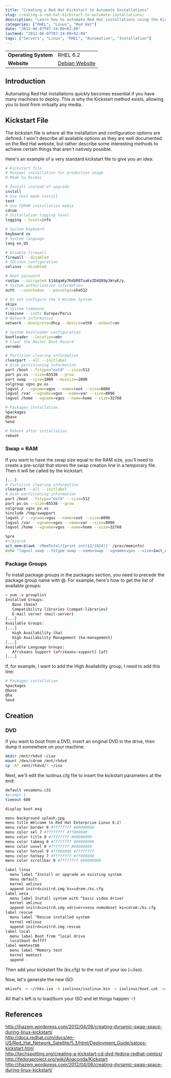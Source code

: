```yaml
---
title: "Creating a Red Hat Kickstart to Automate Installations"
slug: creating-a-red-hat-kickstart-to-automate-installations/
description: "Learn how to automate Red Hat installations using the Kickstart method to deploy multiple machines efficiently."
categories: ["RHEL", "Linux", "Red Hat"]
date: "2012-06-07T07:34:00+02:00"
lastmod: "2012-06-07T07:34:00+02:00"
tags: ["Servers", "Linux", "RHEL", "Automation", "Installation"]
---
```



|||
|-|-|
| **Operating System** | RHEL 6.2 |
| **Website** | [Debian Website](https://www.debian.org) |


## Introduction

Automating Red Hat installations quickly becomes essential if you have many machines to deploy. This is why the Kickstart method exists, allowing you to boot from virtually any media.

## Kickstart File

The kickstart file is where all the installation and configuration options are defined. I won't describe all available options as they are well documented on the Red Hat website, but rather describe some interesting methods to achieve certain things that aren't natively possible.

Here's an example of a very standard kickstart file to give you an idea:

```bash
# Kickstart file
# Minimal installation for production usage
# Made by Deimos

# Install instead of upgrade
install
# Use text mode install
text
# Use CDROM installation media
cdrom
# Installation logging level
logging --level=info

# System keyboard
keyboard us
# System language
lang en_US

# Disable firewall
firewall --disabled
# SELinux configuration
selinux --disabled

# Root password
rootpw --iscrypted $1$6qaKy76d$R8ToaKxZD4Q89pJWrpE/y.
# System authorization information
auth  --useshadow  --passalgo=sha512

# Do not configure the X Window System
skipx
# System timezone
timezone --isUtc Europe/Paris
# Network information
network --bootproto=dhcp --device=eth0 --onboot=on

# System bootloader configuration
bootloader --location=mbr
# Clear the Master Boot Record
zerombr

# Partition clearing information
clearpart --all --initlabel
# Disk partitioning information
part /boot --fstype="ext4" --size=512
part pv.os --size=65536 --grow
part swap --size=1000 --maxsize=2000
volgroup vgos pv.os
logvol / --vgname=vgos --name=root --size=8096
logvol /var --vgname=vgos --name=var --size=8096
logvol /home --vgname=vgos --name=home --size=32768

# Packages installation
%packages
@base
%end

# Reboot after installation
reboot
```

### Swap = RAM

If you want to have the swap size equal to the RAM size, you'll need to create a pre-script that stores the swap creation line in a temporary file. Then it will be called by the kickstart:

```bash
[...]
# Partition clearing information
clearpart --all --initlabel
# Disk partitioning information
part /boot --fstype="ext4" --size=512
part pv.os --size=65536 --grow
volgroup vgos pv.os
%include /tmp/swappart
logvol / --vgname=vgos --name=root --size=8096
logvol /var --vgname=vgos --name=var --size=8096
logvol /home --vgname=vgos --name=home --size=32768

%pre
#!/bin/sh
act_mem=$(awk '/MemTotal/{print int($2/1024)}' /proc/meminfo)
echo "logvol swap --fstype swap --name=swap --vgname=vgos --size=$act_mem" > /tmp/swappart
```

### Package Groups

To install package groups in the packages section, you need to precede the package group name with @. For example, here's how to get the list of available groups:

```bash
> yum -v grouplist
Installed Groups:
   Base (base)
   Compatibility libraries (compat-libraries)
   E-mail server (mail-server)
[...]
Available Groups:
[...]
   High Availability (ha)
   High Availability Management (ha-management)
[...]
Available Language Groups:
   Afrikaans Support (afrikaans-support) [af]
[...]
```

If, for example, I want to add the High Availability group, I need to add this line:

```bash
# Packages installation
%packages
@base
@ha
%end
```

## Creation

### DVD

If you want to boot from a DVD, insert an original DVD in the drive, then dump it somewhere on your machine:

```bash
mkdir /mnt/rhdvd ~/iso
mount /dev/cdrom /mnt/rhdvd
cp -Rf /mnt/rhdvd/* ~/iso
```

Next, we'll edit the isolinux.cfg file to insert the kickstart parameters at the end:

``` bash hl_lines="22 26"
default vesamenu.c32
#prompt 1
timeout 600

display boot.msg

menu background splash.jpg
menu title Welcome to Red Hat Enterprise Linux 6.2!
menu color border 0 #ffffffff #00000000
menu color sel 7 #ffffffff #ff000000
menu color title 0 #ffffffff #00000000
menu color tabmsg 0 #ffffffff #00000000
menu color unsel 0 #ffffffff #00000000
menu color hotsel 0 #ff000000 #ffffffff
menu color hotkey 7 #ffffffff #ff000000
menu color scrollbar 0 #ffffffff #00000000

label linux
  menu label ^Install or upgrade an existing system
  menu default
  kernel vmlinuz
  append initrd=initrd.img ks=cdrom:/ks.cfg
label vesa
  menu label Install system with ^basic video driver
  kernel vmlinuz
  append initrd=initrd.img xdriver=vesa nomodeset ks=cdrom:/ks.cfg
label rescue
  menu label ^Rescue installed system
  kernel vmlinuz
  append initrd=initrd.img rescue
label local
  menu label Boot from ^local drive
  localboot 0xffff
label memtest86
  menu label ^Memory test
  kernel memtest
  append -
```

Then add your kickstart file (ks.cfg) to the root of your iso (~/iso).

Now, let's generate the new ISO:

```bash
mkisofs -o ~/rhks.iso -b isolinux/isolinux.bin -c isolinux/boot.cat -no-emul-boot -boot-load-size 4 -boot-info-table -J -R -V "RedHatKS" .
```

All that's left is to load/burn your ISO and let things happen :-)

## References

http://ihazem.wordpress.com/2012/04/06/creating-dynamic-swap-space-during-linux-kickstart/  
http://docs.redhat.com/docs/en-US/Red_Hat_Network_Satellite/5.3/html/Deployment_Guide/satops-kickstart.html  
http://techspotting.org/creating-a-kickstart-cd-dvd-fedora-redhat-centos/  
http://fedoraproject.org/wiki/Anaconda/Kickstart  
http://ihazem.wordpress.com/2012/04/06/creating-dynamic-swap-space-during-linux-kickstart/

